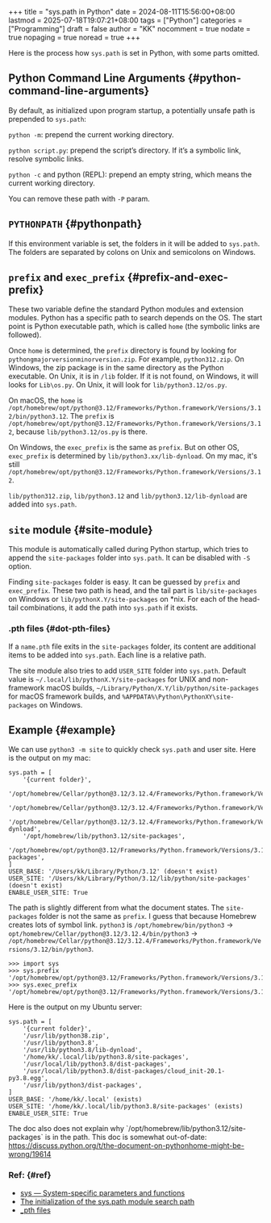 +++
title = "sys.path in Python"
date = 2024-08-11T15:56:00+08:00
lastmod = 2025-07-18T19:07:21+08:00
tags = ["Python"]
categories = ["Programming"]
draft = false
author = "KK"
nocomment = true
nodate = true
nopaging = true
noread = true
+++

Here is the process how `sys.path` is set in Python, with some parts omitted.


## Python Command Line Arguments {#python-command-line-arguments}

By default, as initialized upon program startup, a potentially unsafe path is prepended to `sys.path`:

`python -m`: prepend the current working directory.

`python script.py`: prepend the script’s directory. If it’s a symbolic link, resolve symbolic links.

`python -c` and python (REPL): prepend an empty string, which means the current working directory.

You can remove these path with `-P` param.


## `PYTHONPATH` {#pythonpath}

If this environment variable is set, the folders in it will be added to `sys.path`. The folders are separated by colons on Unix and semicolons on Windows.


## `prefix` and `exec_prefix` {#prefix-and-exec-prefix}

These two variable define the standard Python modules and extension modules. Python has a specific path to search depends on the OS. The start point is Python executable path, which is called `home` (the symbolic links are followed).

Once `home` is determined, the `prefix` directory is found by looking for `pythongmajorversionminorversion.zip`. For example, `python312.zip`. On Windows, the zip package is in the same directory as the Python executable. On Unix, it is in `/lib` folder. If it is not found, on Windows, it will looks for `Lib\os.py`. On Unix, it will look for `lib/python3.12/os.py`.

On macOS, the `home` is `/opt/homebrew/opt/python@3.12/Frameworks/Python.framework/Versions/3.12/bin/python3.12`. The `prefix` is `/opt/homebrew/opt/python@3.12/Frameworks/Python.framework/Versions/3.12`, because `lib/python3.12/os.py` is there.

On Windows, the `exec_prefix` is the same as `prefix`. But on other OS, `exec_prefix` is determined by `lib/python3.xx/lib-dynload`. On my mac, it's still `/opt/homebrew/opt/python@3.12/Frameworks/Python.framework/Versions/3.12`.

`lib/python312.zip`, `lib/python3.12` and `lib/python3.12/lib-dynload` are added into `sys.path`.


## `site` module {#site-module}

This module is automatically called during Python startup, which tries to append the `site-packages` folder into `sys.path`. It can be disabled with `-S` option.

Finding `site-packages` folder is easy. It can be guessed by `prefix` and `exec_prefix`. These two path is head, and the tail part is `lib/site-packages` on Windows or `lib/pythonX.Y/site-packages` on \*nix. For each of the head-tail combinations, it add the path into `sys.path` if it exists.


### .pth files {#dot-pth-files}

If a `name.pth` file exits in the `site-packages` folder, its content are additional items to be added into `sys.path`. Each line is a relative path.

The site module also tries to add `USER_SITE` folder into `sys.path`. Default value is `~/.local/lib/pythonX.Y/site-packages` for UNIX and non-framework macOS builds, `~/Library/Python/X.Y/lib/python/site-packages` for macOS framework builds, and `%APPDATA%\Python\PythonXY\site-packages` on Windows.


## Example {#example}

We can use `python3 -m site` to quickly check `sys.path` and user site. Here is the output on my mac:

```nil
sys.path = [
    '{current folder}',
    '/opt/homebrew/Cellar/python@3.12/3.12.4/Frameworks/Python.framework/Versions/3.12/lib/python312.zip',
    '/opt/homebrew/Cellar/python@3.12/3.12.4/Frameworks/Python.framework/Versions/3.12/lib/python3.12',
    '/opt/homebrew/Cellar/python@3.12/3.12.4/Frameworks/Python.framework/Versions/3.12/lib/python3.12/lib-dynload',
    '/opt/homebrew/lib/python3.12/site-packages',
    '/opt/homebrew/opt/python@3.12/Frameworks/Python.framework/Versions/3.12/lib/python3.12/site-packages',
]
USER_BASE: '/Users/kk/Library/Python/3.12' (doesn't exist)
USER_SITE: '/Users/kk/Library/Python/3.12/lib/python/site-packages' (doesn't exist)
ENABLE_USER_SITE: True
```

The path is slightly different from what the document states. The `site-packages` folder is not the same as `prefix`. I guess that because Homebrew creates lots of symbol link. `python3` is `/opt/homebrew/bin/python3` -&gt; `opt/homebrew/Cellar/python@3.12/3.12.4/bin/python3` -&gt; `/opt/homebrew/Cellar/python@3.12/3.12.4/Frameworks/Python.framework/Versions/3.12/bin/python3`.

```nil
>>> import sys
>>> sys.prefix
'/opt/homebrew/opt/python@3.12/Frameworks/Python.framework/Versions/3.12'
>>> sys.exec_prefix
'/opt/homebrew/opt/python@3.12/Frameworks/Python.framework/Versions/3.12'
```

Here is the output on my Ubuntu server:

```nil
sys.path = [
    '{current folder}',
    '/usr/lib/python38.zip',
    '/usr/lib/python3.8',
    '/usr/lib/python3.8/lib-dynload',
    '/home/kk/.local/lib/python3.8/site-packages',
    '/usr/local/lib/python3.8/dist-packages',
    '/usr/local/lib/python3.8/dist-packages/cloud_init-20.1-py3.8.egg',
    '/usr/lib/python3/dist-packages',
]
USER_BASE: '/home/kk/.local' (exists)
USER_SITE: '/home/kk/.local/lib/python3.8/site-packages' (exists)
ENABLE_USER_SITE: True
```

The doc also does not explain why \`/opt/homebrew/lib/python3.12/site-packages\` is in the path. This doc is somewhat out-of-date: <https://discuss.python.org/t/the-document-on-pythonhome-might-be-wrong/19614>


### Ref: {#ref}

-   [sys — System-specific parameters and functions](https://docs.python.org/3/library/sys.html#sys.path)
-   [The initialization of the sys.path module search path](https://docs.python.org/3/library/sys_path_init.html)
-   [\_pth files](https://docs.python.org/3/library/sys_path_init.html#pth-files)
